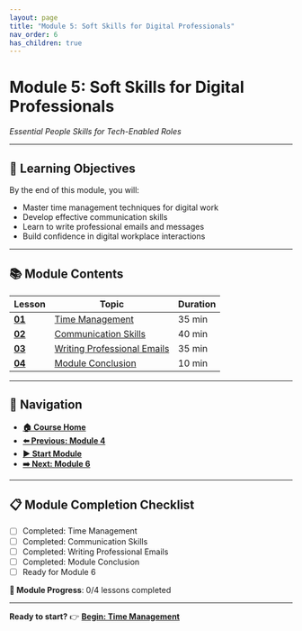 ```yaml
---
layout: page
title: "Module 5: Soft Skills for Digital Professionals"
nav_order: 6
has_children: true
---
```


# Module 5: Soft Skills for Digital Professionals
*Essential People Skills for Tech-Enabled Roles*

---

## 🎯 **Learning Objectives**
By the end of this module, you will:
- Master time management techniques for digital work
- Develop effective communication skills
- Learn to write professional emails and messages
- Build confidence in digital workplace interactions

---

## 📚 **Module Contents**

| Lesson | Topic | Duration |
|--------|-------|----------|
| **[01](time_management.md)** | [Time Management](time_management.md) | 35 min |
| **[02](communication_skills.md)** | [Communication Skills](communication_skills.md) | 40 min |
| **[03](writing_professional_emails.md)** | [Writing Professional Emails](writing_professional_emails.md) | 35 min |
| **[04](course_conclusion.md)** | [Module Conclusion](course_conclusion.md) | 10 min |

---

## 🧭 **Navigation**
- **[🏠 Course Home](../README.md)**
- **[⬅️ Previous: Module 4](../04_tools_and_platforms/)**
- **[▶️ Start Module](time_management.md)**
- **[➡️ Next: Module 6](../06_projects_and_practice/)**

---

## 📋 **Module Completion Checklist**
- [ ] Completed: Time Management
- [ ] Completed: Communication Skills
- [ ] Completed: Writing Professional Emails
- [ ] Completed: Module Conclusion
- [ ] Ready for Module 6

**🎉 Module Progress**: 0/4 lessons completed

---

**Ready to start?** 👉 **[Begin: Time Management](time_management.md)**